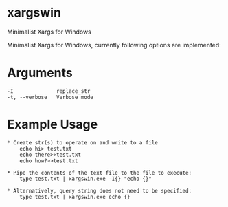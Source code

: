 # xargswin
Minimalist Xargs for Windows

Minimalist Xargs for Windows, currently following options
are implemented:

# Arguments
    -I              replace_str
    -t, --verbose   Verbose mode

# Example Usage
    * Create str(s) to operate on and write to a file
        echo hi> test.txt
        echo there>>test.txt
        echo how?>>test.txt
        
    * Pipe the contents of the text file to the file to execute:
        type test.txt | xargswin.exe -I{} "echo {}"

    * Alternatively, query string does not need to be specified:
        type test.txt | xargswin.exe echo {}

